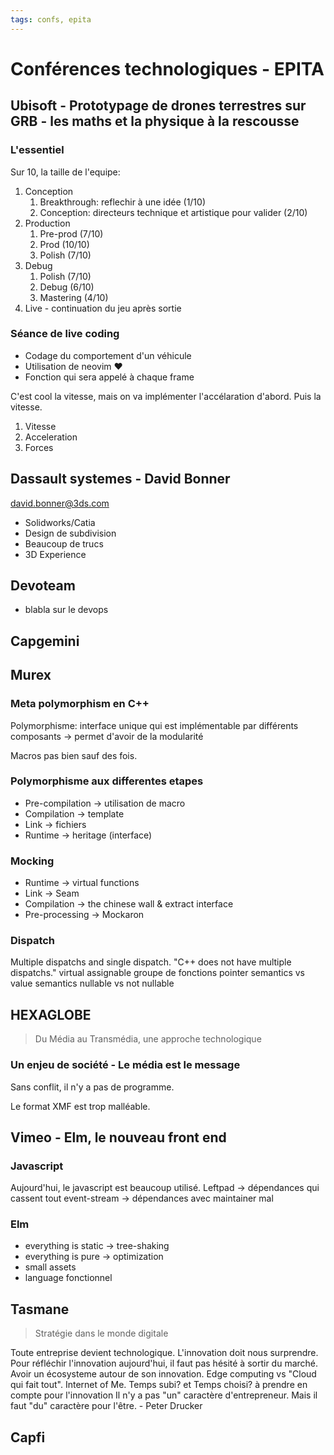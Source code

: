 ```yaml
---
tags: confs, epita
---
```

# Conférences technologiques - EPITA

## Ubisoft  -  Prototypage de drones terrestres sur GRB - les maths et la physique à la rescousse

### L'essentiel

Sur 10, la taille de l'equipe:

1. Conception
    1. Breakthrough: reflechir à une idée (1/10)
    2. Conception: directeurs technique et artistique pour valider (2/10)
2. Production
    1. Pre-prod (7/10)
    2. Prod (10/10)
    3. Polish (7/10)
3. Debug
    1. Polish (7/10)
    2. Debug (6/10)
    3. Mastering (4/10)
4. Live - continuation du jeu après sortie

### Séance de live coding

- Codage du comportement d'un véhicule
- Utilisation de neovim :heart: 
- Fonction qui sera appelé à chaque frame

C'est cool la vitesse, mais on va implémenter l'accélaration d'abord. Puis la vitesse.
1. Vitesse
2. Acceleration
3. Forces

## Dassault systemes - David Bonner
david.bonner@3ds.com
- Solidworks/Catia
- Design de subdivision
- Beaucoup de trucs
- 3D Experience

## Devoteam
- blabla sur le devops

## Capgemini

## Murex
### Meta polymorphism en C++
Polymorphisme: interface unique qui est implémentable par différents composants
-> permet d'avoir de la modularité

Macros pas bien sauf des fois.

### Polymorphisme aux differentes etapes
- Pre-compilation -> utilisation de macro
- Compilation -> template
- Link -> fichiers
- Runtime -> heritage (interface)

### Mocking
- Runtime -> virtual functions
- Link -> Seam
- Compilation -> the chinese wall & extract interface
- Pre-processing -> Mockaron

### Dispatch
Multiple dispatchs and single dispatch.
"C++ does not have multiple dispatchs."
virtual assignable
groupe de fonctions
pointer semantics vs value semantics
nullable vs not nullable

## HEXAGLOBE
> Du Média au Transmédia, une approche technologique 

### Un enjeu de société - Le média est le message
Sans conflit, il n'y a pas de programme.

Le format XMF est trop malléable.

## Vimeo - Elm, le nouveau front end

### Javascript
Aujourd'hui, le javascript est beaucoup utilisé.
Leftpad -> dépendances qui cassent tout
event-stream -> dépendances avec maintainer mal 

### Elm
- everything is static -> tree-shaking
- everything is pure -> optimization
- small assets
- language fonctionnel

## Tasmane
> Stratégie dans le monde digitale

Toute entreprise devient technologique.
L'innovation doit nous surprendre.
Pour réfléchir l'innovation aujourd'hui, il faut pas hésité à sortir du marché.
Avoir un écosysteme autour de son innovation.
Edge computing vs "Cloud qui fait tout".
Internet of Me.
Temps subi? et Temps choisi? à prendre en compte pour l'innovation
Il n'y a pas "un" caractère d'entrepreneur. Mais il faut "du" caractère pour l'être. - Peter Drucker

## Capfi
